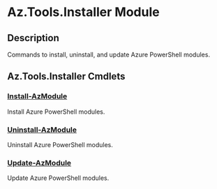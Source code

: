 ﻿---
Module Name: Az.Tools.Installer
Module Guid: 8c7c6fcd-a96f-460b-89e2-ff822a3246c8
Help Version: 1.0.0.0
Locale: en-US
---

# Az.Tools.Installer Module

## Description

Commands to install, uninstall, and update Azure PowerShell modules.

## Az.Tools.Installer Cmdlets

### [Install-AzModule](Install-AzModule.md)

Install Azure PowerShell modules.

### [Uninstall-AzModule](Uninstall-AzModule.md)

Uninstall Azure PowerShell modules.

### [Update-AzModule](Update-AzModule.md)

Update Azure PowerShell modules.

